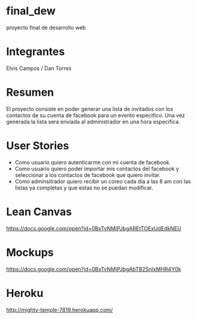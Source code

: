 final_dew
================
proyecto final de desarrollo web

Integrantes
================
Elvis Campos / 
Dan Torres

Resumen
================
El proyecto consiste en poder generar una lista de invitados con los contactos de su cuenta
de facebook para un evento especifico. Una vez generada la lista sera enviada al administrador en una hora especifica.

User Stories
================
- Como usuario quiero autenticarme con mi cuenta de facebook.
- Como usuario quiero poder importar mis contactos del facebook y seleccionar a los contactos de facebook que quiero invitar.
- Como adminsitrador quiero recibir un coreo cada día a las 8 am con las listas ya completas y que estas no se puedan modificar.

Lean Canvas
================
https://docs.google.com/open?id=0BxTvNMlPJbgAREtTOExUdEdkNEU

Mockups
================
https://docs.google.com/open?id=0BxTvNMlPJbgAbTB2SnlxMHR4Y0k


Heroku
================
http://mighty-temple-7819.herokuapp.com/